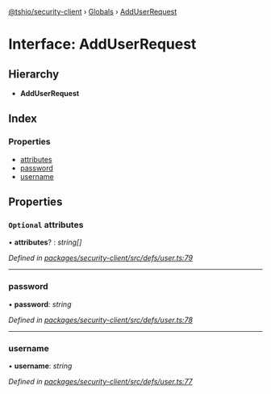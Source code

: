 [@tshio/security-client](../README.md) › [Globals](../globals.md) › [AddUserRequest](adduserrequest.md)

# Interface: AddUserRequest

## Hierarchy

* **AddUserRequest**

## Index

### Properties

* [attributes](adduserrequest.md#markdown-header-optional-attributes)
* [password](adduserrequest.md#markdown-header-password)
* [username](adduserrequest.md#markdown-header-username)

## Properties

### `Optional` attributes

• **attributes**? : *string[]*

*Defined in [packages/security-client/src/defs/user.ts:79](https://github.com/TheSoftwareHouse/rad-modules-tools/blob/22a789f/packages/security-client/src/defs/user.ts#L79)*

___

###  password

• **password**: *string*

*Defined in [packages/security-client/src/defs/user.ts:78](https://github.com/TheSoftwareHouse/rad-modules-tools/blob/22a789f/packages/security-client/src/defs/user.ts#L78)*

___

###  username

• **username**: *string*

*Defined in [packages/security-client/src/defs/user.ts:77](https://github.com/TheSoftwareHouse/rad-modules-tools/blob/22a789f/packages/security-client/src/defs/user.ts#L77)*
